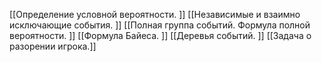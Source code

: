 [[Определение условной вероятности. ]]
[[Независимые и взаимно исключающие события. ]]
[[Полная группа событий. Формула полной вероятности. ]]
[[Формула Байеса. ]]
[[Деревья событий. ]]
[[Задача о разорении игрока.]]
